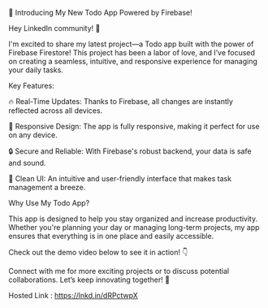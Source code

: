 🚀 Introducing My New Todo App Powered by Firebase!

Hey LinkedIn community! 🌟

I'm excited to share my latest project—a Todo app built with the power of Firebase Firestore! This project has been a labor of love, and I’ve focused on creating a seamless, intuitive, and responsive experience for managing your daily tasks.

Key Features:

🔥 Real-Time Updates: Thanks to Firebase, all changes are instantly reflected across all devices.

📱 Responsive Design: The app is fully responsive, making it perfect for use on any device.

🔒 Secure and Reliable: With Firebase's robust backend, your data is safe and sound.

🎨 Clean UI: An intuitive and user-friendly interface that makes task management a breeze.

Why Use My Todo App?

 This app is designed to help you stay organized and increase productivity. Whether you're planning your day or managing long-term projects, my app ensures that everything is in one place and easily accessible.

Check out the demo video below to see it in action! 👇

Connect with me for more exciting projects or to discuss potential collaborations. Let’s keep innovating together! 🚀

Hosted Link : https://lnkd.in/dRPctwpX

